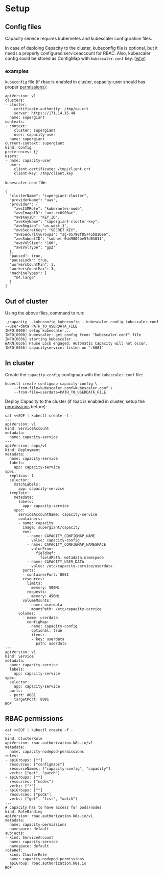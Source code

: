# Setup

## Config files

Capacity service requires kubernetes and kubescaler configuration files.

In case of deploing Capacity to the cluster, kubeconfig file is optional, but it needs a properly configured serviceaccount for RBAC. Also, kubescaler config sould be stored as ConfigMap with `kubescaler.conf` key. ([why](https://github.com/kubernetes/kubernetes/issues/60814))

### examples

`kubeconfig` file (if rbac is enabled in cluster, capacity-user should has proper [permissions](#rbac-permissions)):
```
apiVersion: v1
clusters:
- cluster:
    certificate-authority: /tmp/ca.crt
    server: https://171.14.15.48
  name: supergiant
contexts:
- context:
    cluster: supergiant
    user: capacity-user
  name: supergiant
current-context: supergiant
kind: Config
preferences: {}
users:
- name: capacity-user
  user:
    client-certificate: /tmp/client.crt
    client-key: /tmp/client.key

```

`kubescaler.conf` file:
```
{
  "clusterName": "supergiant-cluster",
  "providerName": "aws",
  "provider": {
    "awsIAMRole": "kubernetes-node",
    "awsImageID": "ami-cc0900ac",
    "awsKeyID": "KEY_ID",
    "awsKeyName": "supergiant-cluster-key",
    "awsRegion": "us-west-1",
    "awsSecretKey": "SECRET_KEY",
    "awsSecurityGroups": "sg-05798f85745b810e6",
    "awsSubnetID": "subnet-0dd9802be57d03031",
    "awsVolSize": "100",
    "awsVolType": "gp2"
  },
  "paused": true,
  "pauseLock": true,
  "workersCountMin": 1,
  "workersCountMax": 3,
  "machineTypes": [
    "m4.large"
  ]
}

```

## Out of cluster

Using the above files, command to run:
```
./capacity --kubeconfig kubeconfig --kubescaler-config kubescaler.conf --user-data PATH_TO_USERDATA_FILE
INFO[0000] setup kubescaler...                          
INFO[0000] kubescaler: get config from: "kubescaler.conf" file 
INFO[0036] starting kubescaler...                       
WARN[0036] Pause Lock engaged. Automatic Capacity will not occur. 
INFO[0036] capacityservice: listen on ":8081" 
```

## In cluster

Create the `capacity-config` configmap with the `kubescaler.conf` file:
```
kubectl create configmap capacity-config \
    --from-file=kubescaler.conf=kubescaler.conf \
    --from-file=userdata=PATH_TO_USERDATA_FILE
```

Deploy Capacity to the cluster (if rbac is enabled in cluster, setup the [permissions](#rbac-permissions) before):
```
cat <<EOF | kubectl create -f -
---
apiVersion: v1
kind: ServiceAccount
metadata:
  name: capacity-service
---
apiVersion: apps/v1
kind: Deployment
metadata:
  name: capacity-service
  labels:
    app: capacity-service
spec:
  replicas: 1
  selector:
    matchLabels:
      app: capacity-service
  template:
    metadata:
      labels:
        app: capacity-service
    spec:
      serviceAccountName: capacity-service
      containers:
      - name: capacity
        image: supergiant/capacity
        env:
          - name: CAPACITY_CONFIGMAP_NAME
            value: capacity-config
          - name: CAPACITY_CONFIGMAP_NAMESPACE
            valueFrom:
              fieldRef:
                fieldPath: metadata.namespace
          - name: CAPACITY_USER_DATA
            value: /etc/capacity-cervice/userdata
        ports:
        - containerPort: 8081
        resources:
          limits:
            memory: 500Mi
          requests:
            memory: 450Mi
        volumeMounts:
          - name: userdata
            mountPath: /etc/capacity-cervice
      volumes:
        - name: userdata
          configMap:
            name: capacity-config
            optional: true
            items:
            - key: userdata
              path: userdata
---
apiVersion: v1
kind: Service
metadata:
  name: capacity-service
  labels:
    app: capacity-service
spec:
  selector:
    app: capacity-service
  ports:
  - port: 8081
    targetPort: 8081
EOF
```

## RBAC permissions

```
cat <<EOF | kubectl create -f -
---
kind: ClusterRole
apiVersion: rbac.authorization.k8s.io/v1
metadata:
  name: capacity-nodepod-permissions
rules:
- apiGroups: [""]
  resources: ["configmaps"]
  resourceNames: ["capacity-config", "capacity"]
  verbs: ["get", "patch"]
- apiGroups: [""]
  resources: ["nodes"]
  verbs: ["*"]
- apiGroups: [""]
  resources: ["pods"]
  verbs: ["get", "list", "watch"]
---
# capacity has to have access for pods/nodes
kind: RoleBinding
apiVersion: rbac.authorization.k8s.io/v1
metadata:
  name: capacity-permissions
  namespace: default
subjects:
- kind: ServiceAccount
  name: capacity-service
  namespace: default
roleRef:
  kind: ClusterRole
  name: capacity-nodepod-permissions
  apiGroup: rbac.authorization.k8s.io
EOF
```
